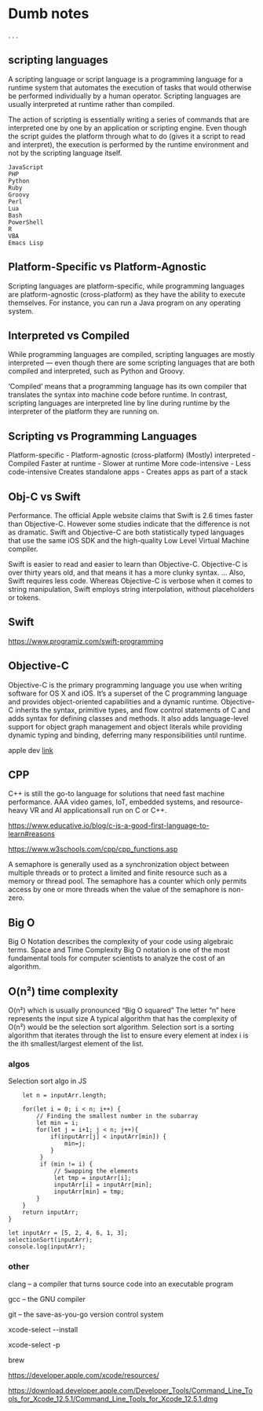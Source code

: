# Dumb notes 
.
.
.
## scripting languages
A scripting language or script language is a programming language for a runtime system that automates the execution of tasks that would otherwise be performed individually by a human operator. Scripting languages are usually interpreted at runtime rather than compiled.

The action of scripting is essentially writing a series of commands that are interpreted one by one by an application or scripting engine. Even though the script guides the platform through what to do (gives it a script to read and interpret), the execution is performed by the runtime environment and not by the scripting language itself.

```
JavaScript
PHP
Python
Ruby
Groovy
Perl
Lua
Bash
PowerShell
R
VBA
Emacs Lisp
```

## Platform-Specific vs Platform-Agnostic
Scripting languages are platform-specific, while programming languages are platform-agnostic (cross-platform) as they have the ability to execute themselves. For instance, you can run a Java program on any operating system.

## Interpreted vs Compiled
While programming languages are compiled, scripting languages are mostly interpreted — even though there are some scripting languages that are both compiled and interpreted, such as Python and Groovy.

‘Compiled’ means that a programming language has its own compiler that translates the syntax into machine code before runtime. In contrast, scripting languages are interpreted line by line during runtime by the interpreter of the platform they are running on.

## Scripting vs Programming Languages
Platform-specific - 	Platform-agnostic (cross-platform)
(Mostly) interpreted - 	Compiled
Faster at runtime -	Slower at runtime
More code-intensive -	Less code-intensive
Creates standalone apps -	Creates apps as part of a stack



## Obj-C vs Swift
Performance. The official Apple website claims that Swift is 2.6 times faster than Objective-C. However some studies indicate that the difference is not as dramatic. Swift and Objective-C are both statistically typed languages that use the same iOS SDK and the high-quality Low Level Virtual Machine compiler.

Swift is easier to read and easier to learn than Objective-C. Objective-C is over thirty years old, and that means it has a more clunky syntax. ... Also, Swift requires less code. Whereas Objective-C is verbose when it comes to string manipulation, Swift employs string interpolation, without placeholders or tokens.

## Swift

https://www.programiz.com/swift-programming



## Objective-C

Objective-C is the primary programming language you use when writing software for OS X and iOS. It’s a superset of the C programming language and provides object-oriented capabilities and a dynamic runtime. Objective-C inherits the syntax, primitive types, and flow control statements of C and adds syntax for defining classes and methods. It also adds language-level support for object graph management and object literals while providing dynamic typing and binding, deferring many responsibilities until runtime.

apple dev [link](https://developer.apple.com/library/archive/documentation/Cocoa/Conceptual/ProgrammingWithObjectiveC/Introduction/Introduction.html)


## CPP

C++ is still the go-to language for solutions that need fast machine performance. AAA video games, IoT, embedded systems, and resource-heavy VR and AI applications all run on C or C++.

https://www.educative.io/blog/c-is-a-good-first-language-to-learn#reasons

https://www.w3schools.com/cpp/cpp_functions.asp

A semaphore is generally used as a synchronization object between multiple threads or to protect a limited and finite resource such as a memory or thread pool. The semaphore has a counter which only permits access by one or more threads when the value of the semaphore is non-zero.



## Big O
Big O Notation describes the complexity of your code using algebraic terms.
Space and Time Complexity
Big O notation is one of the most fundamental tools for computer scientists to analyze the cost of an algorithm.

## O(n²) time complexity
O(n²) which is usually pronounced “Big O squared”
The letter “n” here represents the input size
A typical algorithm that has the complexity of O(n²) would be the selection sort algorithm. Selection sort is a sorting algorithm that iterates through the list to ensure every element at index i is the ith smallest/largest element of the list. 

### algos
Selection sort algo
in JS
```function selectionSort(inputArr) { 
    let n = inputArr.length;
        
    for(let i = 0; i < n; i++) {
        // Finding the smallest number in the subarray
        let min = i;
        for(let j = i+1; j < n; j++){
            if(inputArr[j] < inputArr[min]) {
                min=j; 
            }
         }
         if (min != i) {
             // Swapping the elements
             let tmp = inputArr[i]; 
             inputArr[i] = inputArr[min];
             inputArr[min] = tmp;      
        }
    }
    return inputArr;
}
```
```
let inputArr = [5, 2, 4, 6, 1, 3];
selectionSort(inputArr);
console.log(inputArr);
```


### other
clang – a compiler that turns source code into an executable program

gcc – the GNU compiler

git – the save-as-you-go version control system

xcode-select --install

xcode-select -p

brew

https://developer.apple.com/xcode/resources/

https://download.developer.apple.com/Developer_Tools/Command_Line_Tools_for_Xcode_12.5.1/Command_Line_Tools_for_Xcode_12.5.1.dmg

